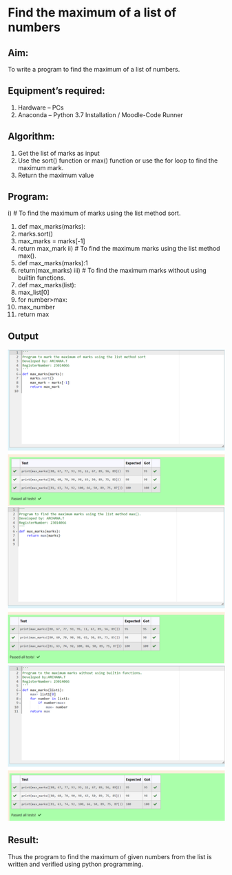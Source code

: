 # Find the maximum of a list of numbers
## Aim:
To write a program to find the maximum of a list of numbers.
## Equipment’s required:
1.	Hardware – PCs
2.	Anaconda – Python 3.7 Installation / Moodle-Code Runner
## Algorithm:
1.	Get the list of marks as input
2.	Use the sort() function or max() function or use the for loop to find the maximum mark.
3.	Return the maximum value
## Program:

i)	# To find the maximum of marks using the list method sort.
1. def max_marks(marks):
2. marks.sort()
3. max_marks = marks[-1]
4. return max_mark
ii)	# To find the maximum marks using the list method max().
1. def max_marks(marks):1
2. return(max_marks)
iii) # To find the maximum marks without using builtin functions.
1. def max_marks(list):
2. max_list[0]
3. for number>max:
4. max_number
5. return max   
## Output
![Alt text](img/max1.png)
![Alt text](<img/max 2 - Copy.png>)
![Alt text](img/max3.png)
## Result:
Thus the program to find the maximum of given numbers from the list is written and verified using python programming.



